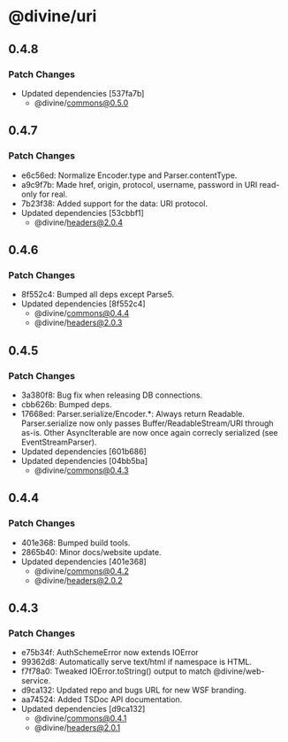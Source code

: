 # @divine/uri

## 0.4.8

### Patch Changes

- Updated dependencies [537fa7b]
  - @divine/commons@0.5.0

## 0.4.7

### Patch Changes

- e6c56ed: Normalize Encoder.type and Parser.contentType.
- a9c9f7b: Made href, origin, protocol, username, password in URI read-only for real.
- 7b23f38: Added support for the data: URI protocol.
- Updated dependencies [53cbbf1]
  - @divine/headers@2.0.4

## 0.4.6

### Patch Changes

- 8f552c4: Bumped all deps except Parse5.
- Updated dependencies [8f552c4]
  - @divine/commons@0.4.4
  - @divine/headers@2.0.3

## 0.4.5

### Patch Changes

- 3a380f8: Bug fix when releasing DB connections.
- cbb626b: Bumped deps.
- 17668ed: Parser.serialize/Encoder.\*: Always return Readable. Parser.serialize now only passes Buffer/ReadableStream/URI through as-is. Other AsyncIterable are now once again correcly serialized (see EventStreamParser).
- Updated dependencies [601b686]
- Updated dependencies [04bb5ba]
  - @divine/commons@0.4.3

## 0.4.4

### Patch Changes

- 401e368: Bumped build tools.
- 2865b40: Minor docs/website update.
- Updated dependencies [401e368]
  - @divine/commons@0.4.2
  - @divine/headers@2.0.2

## 0.4.3

### Patch Changes

- e75b34f: AuthSchemeError now extends IOError
- 99362d8: Automatically serve text/html if namespace is HTML.
- f7f78a0: Tweaked IOError.toString() output to match @divine/web-service.
- d9ca132: Updated repo and bugs URL for new WSF branding.
- aa74524: Added TSDoc API documentation.
- Updated dependencies [d9ca132]
  - @divine/commons@0.4.1
  - @divine/headers@2.0.1
